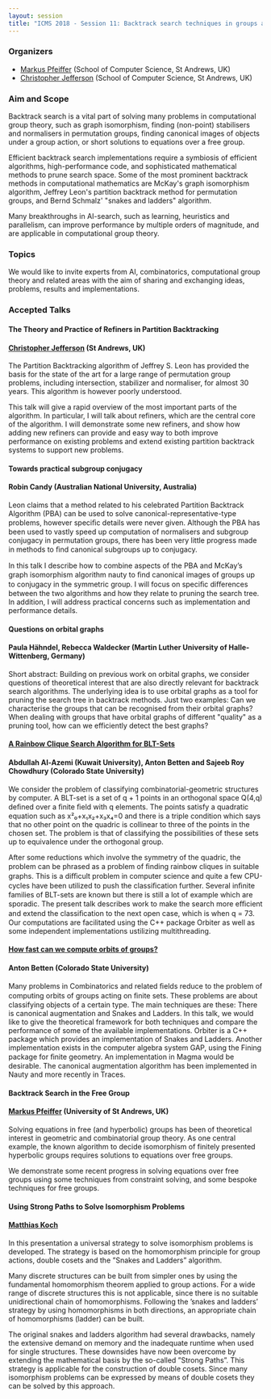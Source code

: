 ```yaml
---
layout: session
title: "ICMS 2018 - Session 11: Backtrack search techniques in groups and combinatorics"
---
```

### Organizers

*   [Markus Pfeiffer](mailto:markus.pfeiffer@st-andrews.ac.uk) (School of Computer Science, St Andrews, UK)
*   [Christopher Jefferson](mailto:caj21@st-andrews.ac.uk) (School of Computer Science, St Andrews, UK)

### Aim and Scope

Backtrack search is a vital part of solving many problems in computational group
  theory, such as graph isomorphism, finding (non-point) stabilisers and
  normalisers in permutation groups, finding canonical images of objects under a
  group action, or short solutions to equations over a free group.

  Efficient backtrack search implementations require a symbiosis of efficient algorithms,
  high-performance code, and sophisticated mathematical methods to prune search
  space. Some of the most prominent backtrack methods in computational mathematics
  are McKay's graph isomorphism algorithm, Jeffrey Leon's partition backtrack
  method for permutation groups, and Bernd Schmalz' "snakes and ladders" algorithm.

  Many breakthroughs in AI-search, such as learning, heuristics and parallelism,
  can improve performance by multiple orders of magnitude, and are applicable in
  computational group theory.

### Topics

  We would like to invite experts from AI, combinatorics, computational group
  theory and related areas with the aim of sharing and exchanging ideas, problems,
  results and implementations.

### Accepted Talks

#### The Theory and Practice of Refiners in Partition Backtracking
#### [Christopher Jefferson](https://caj.host.cs.st-andrews.ac.uk/) (St Andrews, UK)


The Partition Backtracking algorithm of Jeffrey S. Leon has provided the basis for the state of the art for a large range of permutation group problems, including intersection, stabilizer and normaliser, for almost 30 years. This algorithm is however poorly understood.

This talk will give a rapid overview of the most important parts of the algorithm. In particular, I will talk about refiners, which are the central core of the algorithm. I will demonstrate some new refiners, and show how adding new refiners can provide and easy way to both improve performance on existing problems and extend existing partition backtrack systems to support new problems.


#### Towards practical subgroup conjugacy
#### Robin Candy (Australian National University, Australia)

Leon claims that a method related to his celebrated Partition Backtrack Algorithm (PBA) can be used to solve canonical-representative-type problems, however speciﬁc details were never given. Although the PBA has been used to vastly speed up computation of normalisers and subgroup conjugacy in permutation groups, there has been very little progress made in methods to ﬁnd canonical subgroups up to conjugacy.

In this talk I describe how to combine aspects of the PBA and McKay’s graph isomorphism algorithm nauty to ﬁnd canonical images of groups up to conjugacy in the symmetric group. I will focus on speciﬁc diﬀerences between the two algorithms and how they relate to pruning the search tree. In addition, I will address practical concerns such as implementation and performance details.

#### Questions on orbital graphs
#### Paula Hähndel, Rebecca Waldecker (Martin Luther University of Halle-Wittenberg, Germany) 
Short abstract:
Building on previous work on orbital graphs, we consider questions of 
theoretical interest that are also directly relevant for backtrack search algorithms. The underlying 
idea is to use orbital graphs as a tool for pruning the search tree in 
backtrack methods. Just two examples:
Can we characterise the groups that can be recognised from their orbital 
graphs?
When dealing with groups that have orbital graphs of different "quality" 
as a pruning tool, how can we efficiently detect the best graphs?

#### [A Rainbow Clique Search Algorithm for BLT-Sets](../session11-rainbow.pdf)
#### Abdullah Al-Azemi (Kuwait University), Anton Betten and Sajeeb Roy Chowdhury  (Colorado State University)

We consider the problem of classifying combinatorial-geometric structures by computer. A BLT-set is a set of q + 1 points in an orthogonal space Q(4,q) deﬁned over a ﬁnite ﬁeld with q elements. The points satisfy a quadratic equation such as x²₀+x₁x₂+x₃x₄=0 and there is a triple condition which says that no other point on the quadric is collinear to three of the points in the chosen set. The problem is that of classifying the possibilities of these sets up to equivalence under the orthogonal group.

After some reductions which involve the symmetry of the quadric, the problem can be phrased as a problem of ﬁnding rainbow cliques in suitable graphs. This is a diﬃcult problem in computer science and quite a few CPU-cycles have been utilized to push the classiﬁcation further. Several inﬁnite families of BLT-sets are known but there is still a lot of example which are sporadic. The present talk describes work to make the search more eﬃcient and extend the classiﬁcation to the next open case, which is when q = 73. Our computations are facilitated using the C++ package Orbiter as well as some independent implementations ustilizing multithreading.

#### [How fast can we compute orbits of groups?](../session11-orbits.pdf)
#### Anton Betten (Colorado State University)

Many problems in Combinatorics and related ﬁelds reduce to the problem of computing orbits of groups acting on ﬁnite sets. These problems are about classifying objects of a certain type. The main techniques are these: There is canonical augmentation and Snakes and Ladders. In this talk, we would like to give the theoretical framework for both techniques and compare the performance of some of the available implementations. Orbiter is a C++ package which provides an implementation of Snakes and Ladders. Another implementation exists in the computer algebra system GAP, using the Fining package for ﬁnite geometry. An implementation in Magma would be desirable. The canonical augmentation algorithm has been implemented in Nauty and more recently in Traces.

#### Backtrack Search in the Free Group
#### [Markus Pfeiffer](https://markusp.morphism.de/) (University of St Andrews, UK)

Solving equations in free (and hyperbolic) groups has been of theoretical
interest in geometric and combinatorial group theory. As one central example,
the known algorithm to decide isomorphism of finitely presented hyperbolic
groups requires solutions to equations over free groups.

We demonstrate some recent progress in solving equations over free groups using
some techniques from constraint solving, and some bespoke techniques for free groups.

#### Using Strong Paths to Solve Isomorphism Problems
#### [Matthias Koch](http://algorithmic.de)

In this presentation a universal strategy to solve isomorphism problems is
developed. The strategy is based on the homomorphism principle for group
actions, double cosets and the ”Snakes and Ladders” algorithm.

Many discrete structures can be built from simpler ones by using the fundamental
homomorphism theorem applied to group actions. For a wide range of discrete
structures this is not applicable, since there is no suitable unidirectional
chain of homomorphisms. Following the ’snakes and ladders’ strategy by using
homomorphisms in both directions, an appropriate chain of homomorphisms (ladder)
can be built.

The original snakes and ladders algorithm had several drawbacks, namely the
extensive demand on memory and the inadequate runtime when used for single
structures. These downsides have now been overcome by extending the mathematical
basis by the so-called ”Strong Paths”. This strategy is applicable for the
construction of double cosets. Since many isomorphism problems can be expressed
by means of double cosets they can be solved by this approach.
